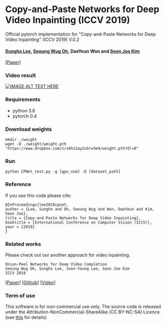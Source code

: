 # Copy-and-Paste Networks for Deep Video Inpainting (ICCV 2019)
Official pytorch implementation for "Copy-and-Paste Networks for Deep Video Inpainting" (ICCV 2019) V.0.2

#### [Sungho Lee](https://sites.google.com/view/sungholee), [Seoung Wug Oh](https://sites.google.com/view/seoungwugoh), DaeYeun Won and [Seon Joo Kim](https://sites.google.com/site/seonjookim/)

[[Paper](https://www.dropbox.com/s/mvf5j6z6ja0vdpj/2855.pdf?dl=1)]

### Video result
[![IMAGE ALT TEXT HERE](https://img.youtube.com/vi/BKdxR9bQQMU/0.jpg)](https://www.youtube.com/watch?v=BKdxR9bQQMU)

### Requirements
- python 3.6
- pytorch 0.4

### Download weights
```
mkdir ./weight
wget -O ./weight/weight.pth "https://www.dropbox.com/s/vbh12ay2ubrw3m9/weight.pth?dl=0"
```

### Run
```
python CPNet_test.py -g [gpu_num] -D [dataset_path]
```

### Reference

If you use this code please cite:

```
@InProceedings{lee2019cpnet,
author = {Lee, Sungho and Oh, Seoung Wug and Won, DaeYeun and Kim, Seon Joo},
title = {Copy-and-Paste Networks for Deep Video Inpainting},
booktitle = {International Conference on Computer Vision (ICCV)},
year = {2019}
}
```
### Related works
Please check out our another approach for video inpainting.
```
Onion-Peel Networks for Deep Video Completion
Seoung Wug Oh, Sungho Lee, Joon-Young Lee, Seon Joo Kim
ICCV 2019
```
[[Paper](https://arxiv.org/abs/1908.08718)] [[Github](https://github.com/seoungwugoh/opn-demo)] [[Video](https://youtu.be/bxerAkHAttE)]


### Term of use

This software is for non-commercial use only.
The source code is released under the Attribution-NonCommercial-ShareAlike (CC BY-NC-SA) Licence
(see [this](https://creativecommons.org/licenses/by-nc-sa/4.0/legalcode) for details)
